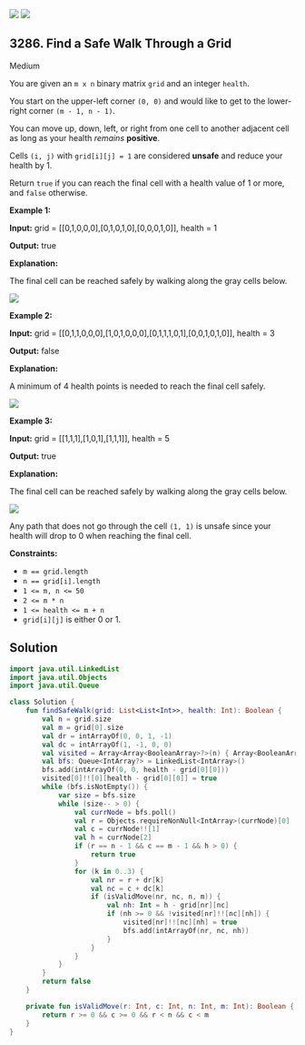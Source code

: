 [![](https://img.shields.io/github/stars/javadev/LeetCode-in-Kotlin?label=Stars&style=flat-square)](https://github.com/javadev/LeetCode-in-Kotlin)
[![](https://img.shields.io/github/forks/javadev/LeetCode-in-Kotlin?label=Fork%20me%20on%20GitHub%20&style=flat-square)](https://github.com/javadev/LeetCode-in-Kotlin/fork)

## 3286\. Find a Safe Walk Through a Grid

Medium

You are given an `m x n` binary matrix `grid` and an integer `health`.

You start on the upper-left corner `(0, 0)` and would like to get to the lower-right corner `(m - 1, n - 1)`.

You can move up, down, left, or right from one cell to another adjacent cell as long as your health _remains_ **positive**.

Cells `(i, j)` with `grid[i][j] = 1` are considered **unsafe** and reduce your health by 1.

Return `true` if you can reach the final cell with a health value of 1 or more, and `false` otherwise.

**Example 1:**

**Input:** grid = \[\[0,1,0,0,0],[0,1,0,1,0],[0,0,0,1,0]], health = 1

**Output:** true

**Explanation:**

The final cell can be reached safely by walking along the gray cells below.

![](https://assets.leetcode.com/uploads/2024/08/04/3868_examples_1drawio.png)

**Example 2:**

**Input:** grid = \[\[0,1,1,0,0,0],[1,0,1,0,0,0],[0,1,1,1,0,1],[0,0,1,0,1,0]], health = 3

**Output:** false

**Explanation:**

A minimum of 4 health points is needed to reach the final cell safely.

![](https://assets.leetcode.com/uploads/2024/08/04/3868_examples_2drawio.png)

**Example 3:**

**Input:** grid = \[\[1,1,1],[1,0,1],[1,1,1]], health = 5

**Output:** true

**Explanation:**

The final cell can be reached safely by walking along the gray cells below.

![](https://assets.leetcode.com/uploads/2024/08/04/3868_examples_3drawio.png)

Any path that does not go through the cell `(1, 1)` is unsafe since your health will drop to 0 when reaching the final cell.

**Constraints:**

*   `m == grid.length`
*   `n == grid[i].length`
*   `1 <= m, n <= 50`
*   `2 <= m * n`
*   `1 <= health <= m + n`
*   `grid[i][j]` is either 0 or 1.

## Solution

```kotlin
import java.util.LinkedList
import java.util.Objects
import java.util.Queue

class Solution {
    fun findSafeWalk(grid: List<List<Int>>, health: Int): Boolean {
        val n = grid.size
        val m = grid[0].size
        val dr = intArrayOf(0, 0, 1, -1)
        val dc = intArrayOf(1, -1, 0, 0)
        val visited = Array<Array<BooleanArray>?>(n) { Array<BooleanArray>(m) { BooleanArray(health + 1) } }
        val bfs: Queue<IntArray?> = LinkedList<IntArray>()
        bfs.add(intArrayOf(0, 0, health - grid[0][0]))
        visited[0]!![0][health - grid[0][0]] = true
        while (bfs.isNotEmpty()) {
            var size = bfs.size
            while (size-- > 0) {
                val currNode = bfs.poll()
                val r = Objects.requireNonNull<IntArray>(currNode)[0]
                val c = currNode!![1]
                val h = currNode[2]
                if (r == n - 1 && c == m - 1 && h > 0) {
                    return true
                }
                for (k in 0..3) {
                    val nr = r + dr[k]
                    val nc = c + dc[k]
                    if (isValidMove(nr, nc, n, m)) {
                        val nh: Int = h - grid[nr][nc]
                        if (nh >= 0 && !visited[nr]!![nc][nh]) {
                            visited[nr]!![nc][nh] = true
                            bfs.add(intArrayOf(nr, nc, nh))
                        }
                    }
                }
            }
        }
        return false
    }

    private fun isValidMove(r: Int, c: Int, n: Int, m: Int): Boolean {
        return r >= 0 && c >= 0 && r < n && c < m
    }
}
```
